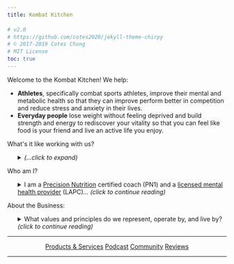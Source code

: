 ```yaml
---
title: Kombat Kitchen

# v2.0
# https://github.com/cotes2020/jekyll-theme-chirpy
# © 2017-2019 Cotes Chung
# MIT License
toc: true
---
```


<style>
.expando {
  display: none;
}
.expando:target {
  display: block;
}
</style>

Welcome to the Kombat Kitchen!  We help:

<ul>
    <li><strong>Athletes</strong>, specifically combat sports athletes, improve their mental and metabolic health so that they can improve perform better in competition and reduce stress and anxiety in their lives.</li>
    <li><strong>Everyday people</strong> lose weight without feeling deprived and build strength and energy to rediscover your vitality so that you can feel like food is your friend and live an active life you enjoy.</li>
</ul>

What's it like working with us?

<ul>
    <details>
    <summary><i>(...click to expand)</i></summary>
    <br>
    <li>Take a look at one of our <a href="https://kombat-kitchen.square.site/shop/e-books/4">FREE E-books</a>, </li>
    <li>read <a href="#reviews">reviews from clients</a>, </li>
    <li>or read <a href="{% post_url 2020-09-24-change-maker-abilities %}">what our colleagues say about us</a>.</li>
    </details>
</ul>

Who am I?

<ul style="list-style-type: none">
    <li>
        <details>
        <summary>I am a <a href="https://www.precisionnutrition.com/certified-coach-directory">Precision Nutrition</a> certified coach (PN1) and a <a href="http://verify.sos.ga.gov/verification/">licensed mental health provider</a> (LAPC)<i>... (click to continue reading)</i></summary>  I am purple belt in Brazilian Jiu Jitsu and have a passion for bringing animal-based / nose-to-tail nutrition to combat sports athletes.  I'm also adamant about supporting sustainable and regenerative agriculture.  My personal health journey is well documented in <a href="/">the blog on this site</a>.
        </details>
    </li>
</ul>

About the Business:

<ul style="list-style-type: none">
    <li>
        <details>
        <summary>What values and principles do we represent, operate by, and live by?  <i>(click to continue reading)</i></summary>
        I insist on as much transparency and authenticity in my business as possible.  I have made public my thoughts on and progress towards business development both on <a href="https://castbox.fm/ch/2937016">the Kombat Kitchen Podcast</a> in my blog (see <a href="/tags/change-maker/">posts tagged 'Change Maker'</a>).
        </details>
    </li>
</ul>

---

<p style="text-align: center">
    <a class="btn" href="#products">Products & Services</a>
    <a class="btn" href="https://castbox.fm/ch/2937016">Podcast</a>
    <a class="btn" href="#community">Community</a>
    <a class="btn" href="#reviews">Reviews</a>
</p>

---

<!-- hidden sections -->

<ul id="products" class="expando" style="list-style-type: none">
    <li>
        <strong>Nutrition Coaching</strong>
        <br>
        <img src="/assets/img/icon_coaching.jpg" style="float: right; width: 30%; height: auto">
        <br>
        One-on-one individual nutrition coaching that is goal agnostic.  I can help you get active no matter what shape you're in, take your athletic performance to the next level, lose fat without feeling deprived so that you can crush anxiety and stress, achieve new levels of vitality and training, ditch the magazine workouts and crash diets for good, and feel like food is your friend not the enemy. 
        <br>
        <a class="btn" href="https://square.site/book/L3P6Z8QPJYRTQ/kombat-kitchen">Book Now</a>
        <hr>
    </li>
    <li>
        <strong>Heart & Soil Supplements</strong>
        <br>
        <img src="/assets/img/icon_heartandsoil5.png" style="float: right; width: 40%; height: auto">
        <br>
        Freeze dried beef organ supplements made from grass-fed, grass-finished, <a href="https://heartandsoil.co/pages/land-regeneration">regeneratively raised cattle</a> that provide <a href="https://heartandsoil.co/pages/nose-to-tail">nose-to-tail nutrition</a> on the go and on the run.  Beef organs provide a range of benefits from improving athletic performance and libido, to immune and digestive function, to joint health and mood.  <code>Save 10%</code> with the code <code>savagezen10</code>.
        <br>
        <a class="btn" href="https://heartandsoil.co">Shop Now</a>
        <hr>
    </li>
    <li>
        <strong>Tru Beef</strong>
        <br>
        <img src="/assets/img/icon_trubeef.jpg" style="float: right; width: 40%; height: auto">
        <br>
        Tru Beef provides grass-fed, pasture-raised beef that is 100% USDA certified organic and utilizes sustainable, <a href="https://truorganicbeef.com/pages/trubeef-is-carbon-neutral">carbon-neutral</a> farming practices.  They are also part of the Global Animal Partnership.  <code>Save $25</code> using the link / button below.
        <br>
        <a class="btn" title="save 10% with code: savagezen10" href="http://trubeeftruorganicb.refr.cc/austinh">Shop Now</a>
        <hr>
    </li>
    <li>
        <strong>Submission Shark Apparel</strong>
        <br>
        <img src="/assets/img/icon_submissionshark.png" style="float: right; width: 30%; height: auto">
        <br>
        Get uniquely designed no-gi spats, rash guards, and t-shirts from a brand that supports and tells the stories of every day jiu jitsu practitioners.  They have also featured campaigns such as donating <code>$10 of every order towards combating domestic violence</code>.  Even better, you <code>save 10%</code> with the code <code>savagezen</code>.
        <br>
        <a class="btn" href="https://submissionshark.com?sca_ref=417099.F7Jdvw3jHp">Show Now</a>
        <hr>
    </li>
    <li>
        <strong>Flyby Electrolytes</strong>
        <br>
        <img src="/assets/img/icon_flyby.png" style="float: right; width: 40%; height: auto">
        <br>
        Flyby offers a great tasting, all-natural electrolyte supplement that is about 3x as concentrated as commercial sport's drinks at about half the cost.  The powder mix contains no fillers and no extra "vitamins", just the electrolytes you want and need.  Best of all, it's low sodium, so you can add salt as your training or the weather demands.
        <br>
        <a class="btn" title="save $25 using this link" href="https://www.flyby.co/?rfsn=4562479.acaf32">Shop Now</a>
    </li>
</ul>

<ul id="community" class="expando" style="list-style-type: none">
  <br>
  Community is an essential part of The Kombat Kitchen.  Our <a href="https://telegram.org">Telegram</a> group is a place where you can ask questions, seek support, post motivational pictures, progress updates, or research you've come across.  In addition to this, Telegram users also get access to exclusive and early release content such as bonus videos, priority Q&As, and early access to podcasts, discount codes, and new products.
  <br>
  <br>
  If you already have the Telegram app, you can <a href="https://t.me/kombatkitchen">join the Kombat Kitchen group directly</a> or <a href="https://t.me/savagezen">send me a message directly (@savagezen)</a>.
  <br>
  <br>
    If you're new to the app, it's easy to set up and offers end-to-end encryption.
    <ul>
        <li>Download for <a class="btn" href="https://play.google.com/store/apps/details?id=org.telegram.messenger">Android</a> or <a class="btn" href="https://apps.apple.com/us/app/telegram-messenger/id686449807">iOS</a></li>
    </ul>
</ul>

<ul id="reviews" class="expando" style="list-style-type: none">
  <strong style="text-align: center">Reviews</strong>
  <br>
  <br>
  {% for review in site.reviews %}
    <li>
      <code>{{ review.content }}</code>
      {{ review.name }}
      <hr>
    </li>
  {% endfor %}
</ul>

